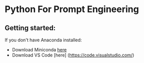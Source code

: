 # Python For Prompt Engineering

## Getting started:

If you don't have Anaconda installed: 
* Download Miniconda [here](https://docs.conda.io/projects/miniconda/en/latest/miniconda-install.html)
* Download VS Code [here] (https://code.visualstudio.com/)
  
